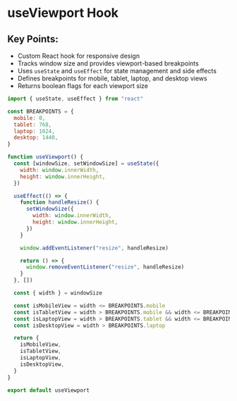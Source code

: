 # useViewport Hook

## Key Points:

- Custom React hook for responsive design
- Tracks window size and provides viewport-based breakpoints
- Uses `useState` and `useEffect` for state management and side effects
- Defines breakpoints for mobile, tablet, laptop, and desktop views
- Returns boolean flags for each viewport size

```javascript
import { useState, useEffect } from "react"

const BREAKPOINTS = {
  mobile: 0,
  tablet: 768,
  laptop: 1024,
  desktop: 1440,
}

function useViewport() {
  const [windowSize, setWindowSize] = useState({
    width: window.innerWidth,
    height: window.innerHeight,
  })

  useEffect(() => {
    function handleResize() {
      setWindowSize({
        width: window.innerWidth,
        height: window.innerHeight,
      })
    }

    window.addEventListener("resize", handleResize)

    return () => {
      window.removeEventListener("resize", handleResize)
    }
  }, [])

  const { width } = windowSize

  const isMobileView = width <= BREAKPOINTS.mobile
  const isTabletView = width > BREAKPOINTS.mobile && width <= BREAKPOINTS.tablet
  const isLaptopView = width > BREAKPOINTS.tablet && width <= BREAKPOINTS.laptop
  const isDesktopView = width > BREAKPOINTS.laptop

  return {
    isMobileView,
    isTabletView,
    isLaptopView,
    isDesktopView,
  }
}

export default useViewport
```
